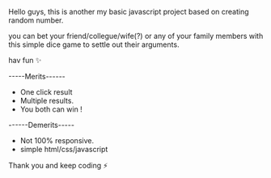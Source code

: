 Hello guys, this is another my basic javascript project based on creating random number.

you can bet your friend/collegue/wife(?) or any of your family members with this simple dice game to settle out their arguments.

hav fun ✨


-----Merits------
* One click result
* Multiple results.
* You both can win !

------Demerits-----
* Not 100% responsive.
* simple html/css/javascript


Thank you and keep coding ⚡
